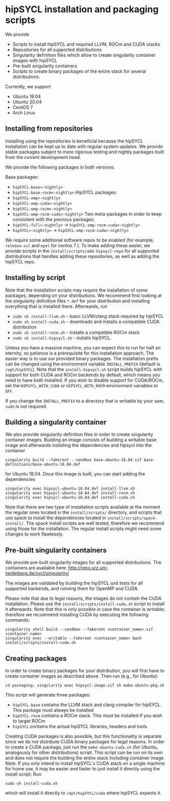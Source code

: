 # hipSYCL installation and packaging scripts

We provide
* Scripts to install hipSYCL and required LLVM, ROCm and CUDA stacks
* Repositories for all supported distributions
* Singularity definition files which allow to create singularity container images with hipSYCL
* Pre-built singularity containers
* Scripts to create binary packages of the entire stack for several distributions.

Currently, we support
* Ubuntu 18.04
* Ubuntu 20.04
* CentOS 7
* Arch Linux

## Installing from repositories
Installing using the repositories is beneficial because the hipSYCL installation can be kept up to date with regular system updates. We provide stable packages subject to more rigorous testing and nightly packages built from the current development head.

We provide the following packages in both versions:

Base packages: 
* `hipSYCL-base<-nightly>`
* `hipSYCL-base-rocm<-nightly>`
HipSYCL packages:
* `hipSYCL-omp<-nightly>`
* `hipSYCL-omp-cuda<-nightly>`
* `hipSYCL-omp-rocm<-nightly>`
* `hipSYCL-omp-rocm-cuda<-nightly>`
Two meta-packages in order to keep consistent with the previous packages:
* `hipSYCL-full<-nightly>` -> `hipSYCL-omp-rocm-cuda<-nightly>`
* `hipSYCL<-nightly>` -> `hipSYCL-omp-rocm-cuda<-nightly>`

We require some additional software repos to be enabled (for example, `release-scl` and `epel` for centos 7 ). To make adding these easier, we provide scripts in the `install/scripts/add-hipsycl-repo` for all supported distributions that handles adding these repositories, as well as adding the hipSYCL repo.

## Installing by script
Note that the installation scripts may require the installation of some packages, depending on your distributions. We recommend first looking at the singularity definition files `*.def` for your distribution and installing everything that is installed there. Afterwards, run

* `sudo sh install-llvm.sh` - basic LLVM/clang stack required by hipSYCL
* `sudo sh install-cuda.sh` - downloads and installs a compatible CUDA distribution
* `sudo sh install-rocm.sh` - installs a compatible ROCm stack
* `sudo sh install-hipsycl.sh` - installs hipSYCL.

Unless you have a massive machine, you can expect this to run for half an eternity, so patience is a prerequisite for this installation approach. The easier way is to use our provided binary packages.
The installation prefix can be changed using the environment variable `INSTALL_PREFIX` (default is `/opt/hipSYCL`). Note that the `install-hipsycl.sh` script builds hipSYCL with support for both CUDA and ROCm backends by default, which means you need to have both installed. If you wish to disable support for CUDA/ROCm, set the `HIPSYCL_WITH_CUDA` or `HIPSYCL_WITH_ROCM` environment variables to `OFF`.

If you change the `INSTALL_PREFIX` to a directory that is writable by your user, `sudo` is not required.

## Building a singularity container
We also provide singularity definition files in order to create singularity container images. Building an image consists of building a writable base image and afterwards installing the dependencies and hipsycl into the container

```
singularity build --fakeroot --sandbox base-ubuntu-18.04.sif base-definitions/base-ubuntu-18.04.def
```
for Ubuntu 18.04. Once this image is built, you can start adding the dependencies
```
singularity exec hipsycl-ubuntu-18.04.def install-llvm.sh
singularity exec hipsycl-ubuntu-18.04.def install-rocm.sh
singularity exec hipsycl-ubuntu-18.04.def install-cuda.sh
```
Note that there are two type of installation scripts available at the moment the regular ones located in the `install/scripts/` directory, and scripts that use spack to install the dependencies located in `install/scripts/spack-install/`. The spack install scripts are well tested, therefore we recommend using those for the installation. The regular install scripts might need some changes to work flawlessly.

## Pre-built singularity containers

We provide pre-built singularity images for all supported distributions. The containers are available here: http://repo.urz.uni-heidelberg.de/sycl/singularity/ 

The images are validated by building the hipSYCL unit tests for all supported backends, and running them for OpenMP and CUDA.

Please note that due to legal reasons, the images do not contain the CUDA installation. Please use the `install/scripts/install-cuda.sh` script to install it afterwards. Note that this is only possible in case the container is writable; therefore we recommend installing CUDA by executing the following commands:

```
singularity shell build --sandbox --fakeroot <container_name>.sif <container_name>
singularity exec --writable --fakeroot <container_name> bash install/scripts/install-cuda.sh
```

## Creating packages
In order to create binary packages for your distribution, you will first have to create container images as described above. Then run (e.g., for Ubuntu):
```
cd packaging; singularity exec hipsycl-image.sif sh make-ubuntu-pkg.sh
```
This script will generate three packages:
* `hipSYCL-base` contains the LLVM stack and clang compiler for hipSYCL. This package must always be installed
* `hipSYCL-rocm` contains a ROCm stack. This must be installed if you wish to target ROCm
* `hipSYCL` contains the actual hipSYCL libraries, headers and tools

Creating CUDA packages is also possible, but this functionality is separate since we do not distribute CUDA binary packages for legal reasons. In order to create a CUDA package, just run the `make-ubuntu-cuda.sh` (for Ubuntu, analogously for other distributions) script. This script can be run on its own and does not require the building the entire stack including container image.
Note: If you only intend to install hipSYCL's CUDA stack on a single machine for home use, it may be easier and faster to just install it directly using the install script: Run
```
sudo sh install-cuda.sh 
```
which will install it directly to `/opt/hipSYCL/cuda` where hipSYCL expects it.
